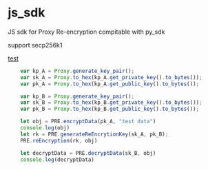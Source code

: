 # js_sdk
JS  sdk for Proxy Re-encryption compitable with py_sdk

support secp256k1

[test](./test.js)
```js
    var kp_A = Proxy.generate_key_pair();
    var sk_A = Proxy.to_hex(kp_A.get_private_key().to_bytes());
    var pk_A = Proxy.to_hex(kp_A.get_public_key().to_bytes());

    var kp_B = Proxy.generate_key_pair();
    var sk_B = Proxy.to_hex(kp_B.get_private_key().to_bytes());
    var pk_B = Proxy.to_hex(kp_B.get_public_key().to_bytes());

    let obj = PRE.encryptData(pk_A, "test data")
    console.log(obj)
    let rk = PRE.generateReEncrytionKey(sk_A, pk_B);
    PRE.reEncryption(rk, obj)

    let decryptData = PRE.decryptData(sk_B, obj)
    console.log(decryptData)
```
